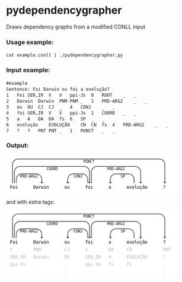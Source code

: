 # pydependencygrapher
Draws dependency graphs from a modified CONLL input

### Usage example:

    cat example.conll | ./pydependencygrapher.py 

### Input example:

    #example
    Sentence: Foi Darwin ou foi a evolução?
    1	Foi	SER,IR	V	V	ppi-3s	0	ROOT	_	_
    2	Darwin	Darwin	PNM	PNM	_	1	PRD-ARG2	_	_
    3	ou	OU	CJ	CJ	_	4	CONJ	_	_
    4	foi	SER,IR	V	V	ppi-3s	1	COORD	_	_
    5	a	A	DA	DA	fs	6	SP	_	_
    6	evolução	EVOLUÇÃO	CN	CN	fs	4	PRD-ARG2	_	_
    7	?	?	PNT	PNT	_	1	PUNCT	_	_


### Output:

![dependency graph](https://raw.githubusercontent.com/joaoantonioverdade/pydependencygrapher/master/example.png)

and with extra tags:

![dependency graph with tags](https://raw.githubusercontent.com/joaoantonioverdade/pydependencygrapher/master/example_tagged.png)



